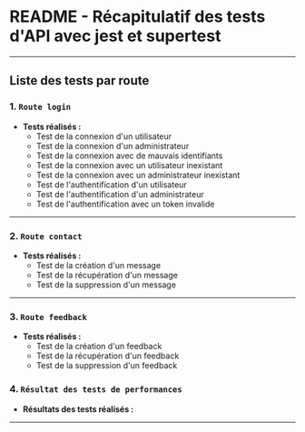 # README - Récapitulatif des tests d'API avec jest et supertest

---

## **Liste des tests par route**

### **1. `Route login`**
- **Tests réalisés :**
    - Test de la connexion d'un utilisateur
    - Test de la connexion d'un administrateur
    - Test de la connexion avec de mauvais identifiants
    - Test de la connexion avec un utilisateur inexistant
    - Test de la connexion avec un administrateur inexistant
    - Test de l'authentification d'un utilisateur
    - Test de l'authentification d'un administrateur
    - Test de l'authentification avec un token invalide

---

### **2. `Route contact`**
- **Tests réalisés :**
    - Test de la création d'un message
    - Test de la récupération d'un message
    - Test de la suppression d'un message

---

### **3. `Route feedback`**
- **Tests réalisés :**
    - Test de la création d'un feedback
    - Test de la récupération d'un feedback
    - Test de la suppression d'un feedback

### **4. `Résultat des tests de performances`**
- **Résultats des tests réalisés :**

---

